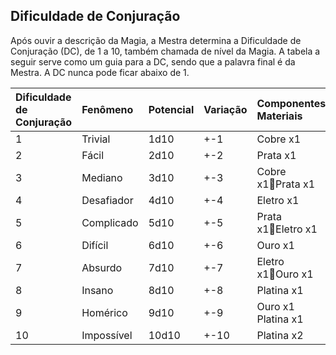 ## **Dificuldade de Conjuração**

Após ouvir a descrição da Magia, a Mestra determina a Dificuldade de Conjuração (DC), de 1 a 10, também chamada de nível da Magia. A tabela a seguir serve como um guia para a DC, sendo que a palavra final é da Mestra. A DC nunca pode ficar abaixo de 1\.

| Dificuldade de Conjuração | Fenômeno | Potencial | Variação | Componentes Materiais |
| :---- | :---- | :---- | :---- | :---- |
| 1 | Trivial | 1d10 | \+-1 | Cobre x1 |
| 2 | Fácil | 2d10 | \+-2 | Prata x1 |
| 3 | Mediano | 3d10 | \+-3 | Cobre x1Prata x1 |
| 4 | Desafiador | 4d10 | \+-4 | Eletro x1 |
| 5 | Complicado | 5d10 | \+-5 | Prata x1Eletro x1 |
| 6 | Difícil | 6d10 | \+-6 | Ouro x1 |
| 7 | Absurdo | 7d10 | \+-7 | Eletro x1Ouro x1 |
| 8 | Insano | 8d10 | \+-8 | Platina x1 |
| 9 | Homérico | 9d10 | \+-9 | Ouro x1 Platina x1  |
| 10 | Impossível | 10d10 | \+-10 | Platina x2 |

